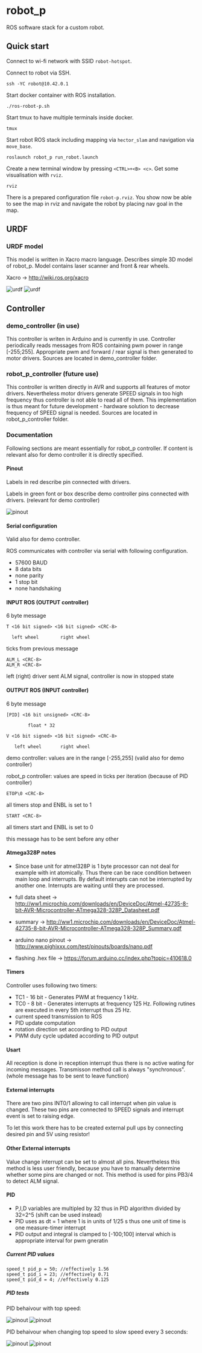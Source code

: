 robot_p
=======

ROS software stack for a custom robot.

Quick start
-----------

Connect to wi-fi network with SSID `robot-hotspot`.

Connect to robot via SSH.

```
ssh -YC robot@10.42.0.1
```

Start docker container with ROS installation.

```
./ros-robot-p.sh
```

Start tmux to have multiple terminals inside docker.

```
tmux
```

Start robot ROS stack including mapping via `hector_slam` and navigation via `move_base`.

```
roslaunch robot_p run_robot.launch
```

Create a new terminal window by pressing `<CTRL>+<B> <c>`. Get some visualisation with `rviz`.

```
rviz
```

There is a prepared configuration file `robot-p.rviz`. You show now be able to see the map in rviz and navigate the robot by placing nav goal in the map.

URDF
----

### URDF model

This model is written in Xacro macro language. Describes simple 3D model of robot_p. Model contains laser scanner and front & rear wheels.

Xacro -> http://wiki.ros.org/xacro

![urdf](./robot_p/model/Model.png "3D Model")
![urdf](./robot_p/model/TF.png "TF Tree")

Controller
----------


### demo_controller (in use)

This controller is writen in Arduino and is currently in use.  Controller periodically reads messages from ROS containing pwm power in range [-255;255]. Appropriate pwm and forward / rear signal is then generated to motor drivers. Sources are located in demo_controller folder.

### robot_p_controller (future use)

This controller is written directly in AVR and supports all features of motor drivers. Nevertheless motor drivers generate SPEED signals in too high frequency thus controller is not able to read all of them. This implementation is thus meant for future development - hardware solution to decrease frequency of SPEED signal is needed. Sources are located in robot_p_controller folder.

### Documentation

Following sections are meant essentially for robot_p controller. If content is relevant also for demo controller it is directly specified.


#### Pinout

Labels in red describe pin connected with drivers.

Labels in green font or box describe demo controller pins connected with drivers. (relevant for demo controller)

![pinout](./robot_p_controller/robot_p_controller/pinoutx.png "Pinout")



#### Serial configuration

Valid also for demo controller.

ROS communicates with controller via serial with following configuration.
- 57600 BAUD
- 8 data bits
- none parity
- 1 stop bit
- none handshaking

#### INPUT ROS (OUTPUT controller)

6 byte message

```
T <16 bit signed> <16 bit signed> <CRC-8>

  left wheel        right wheel
```
ticks from previous message

```
ALM_L <CRC-8>
ALM_R <CRC-8>
```
left (right) driver sent ALM signal, controller is now in stopped state

#### OUTPUT ROS (INPUT controller)

6 byte message

```
[PID] <16 bit unsigned> <CRC-8>

        float * 32
```

```
V <16 bit signed> <16 bit signed> <CRC-8>

   left wheel       right wheel

```
   demo controller: values are in the range [-255,255] (valid also for demo controller)

   robot_p controller: values are speed in ticks per iteration (because of PID controller)



```
ETOP\0 <CRC-8>
```
all timers stop and ENBL is set to 1


```
START <CRC-8>
```
all timers start and ENBL is set to 0

this message has to be sent before any other

#### Atmega328P notes

- Since base unit for atmel328P is 1 byte processor can not deal for example with int atomically. Thus there can be race condition between main loop and interrupts. By default interupts can not be interrupted by another one. Interrupts are waiting until they are processed.

- full data sheet -> http://ww1.microchip.com/downloads/en/DeviceDoc/Atmel-42735-8-bit-AVR-Microcontroller-ATmega328-328P_Datasheet.pdf

- summary -> http://ww1.microchip.com/downloads/en/DeviceDoc/Atmel-42735-8-bit-AVR-Microcontroller-ATmega328-328P_Summary.pdf

- arduino nano pinout -> http://www.pighixxx.com/test/pinouts/boards/nano.pdf

- flashing .hex file -> https://forum.arduino.cc/index.php?topic=410618.0


#### Timers
Controller uses following two timers:

*   TC1 - 16 bit - Generates PWM at frequency 1 kHz.
*   TC0 - 8 bit - Generates interrupts at frequency 125 Hz. Following rutines are executed in every 5th interrupt thus 25 Hz.
   *   current speed transmission to ROS
   *   PID update computation
   *   rotation direction set according to PID output
   *   PWM duty cycle updated according to PID output


#### Usart
All reception is done in reception interrupt thus there is no active wating for incoming messages. Transmisson method call is always "synchronous". (whole message has to be sent to leave function)

#### External interrupts
There are two pins INT0/1 allowing to call interrupt when pin value is changed. These two pins are connected to SPEED signals and interrupt event is set to raising edge.

To let this work there has to be created external pull ups by connecting desired pin and 5V using resistor!

#### Other External interrupts
Value change interrupt can be set to almost all pins. Nevertheless this method is less user friendly, because you have to manually determine whether some pins are changed or not. This method is used for pins PB3/4 to detect ALM signal.


#### PID

*   P,I,D variables are multipled by 32 thus in PID algorithm divided by 32=2^5 (shift can be used instead)
*   PID uses as dt = 1 where 1 is in units of 1/25 s thus one unit of time is one measure-timer interrupt
*   PID output and integral is clamped to [-100;100] interval which is appropriate interval for pwm gneratin

##### Current PID values

```
speed_t pid_p = 50; //effectively 1.56
speed_t pid_i = 23; //effectively 0.71
speed_t pid_d = 4; //effectively 0.125
```
##### PID tests

PID behaivour with top speed:

![pinout](./robot_p_controller/pid_test/p23L.png "left wheel")
![pinout](./robot_p_controller/pid_test/p23R.png "right wheel")

PID behaivour when changing top speed to slow speed every 3 seconds:

![pinout](./robot_p_controller/pid_test/p3L.png "left wheel")
![pinout](./robot_p_controller/pid_test/p3R.png "right wheel")


